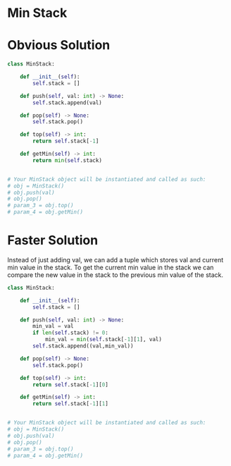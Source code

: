 # Min Stack
# Obvious Solution
```python
class MinStack:

    def __init__(self):
        self.stack = []

    def push(self, val: int) -> None:
        self.stack.append(val)

    def pop(self) -> None:
        self.stack.pop()

    def top(self) -> int:
        return self.stack[-1]

    def getMin(self) -> int:
        return min(self.stack)


# Your MinStack object will be instantiated and called as such:
# obj = MinStack()
# obj.push(val)
# obj.pop()
# param_3 = obj.top()
# param_4 = obj.getMin()
```
# Faster Solution
Instead of just adding val, we can add a tuple which stores val and current min value in the stack. To get the current min value in the stack we can compare the new value in the stack to the previous min value of the stack.
```python
class MinStack:

    def __init__(self):
        self.stack = []

    def push(self, val: int) -> None:
        min_val = val
        if len(self.stack) != 0:
            min_val = min(self.stack[-1][1], val)
        self.stack.append((val,min_val))

    def pop(self) -> None:
        self.stack.pop()

    def top(self) -> int:
        return self.stack[-1][0]

    def getMin(self) -> int:
        return self.stack[-1][1]


# Your MinStack object will be instantiated and called as such:
# obj = MinStack()
# obj.push(val)
# obj.pop()
# param_3 = obj.top()
# param_4 = obj.getMin()
```
